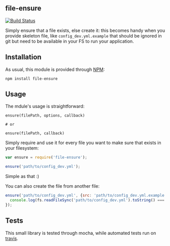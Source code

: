 ## file-ensure

[![Build Status](https://magnum.travis-ci.com/namshi/file-ensure.svg?token=MxqAgNuVLsuCrtxWfKzR&branch=master)](https://magnum.travis-ci.com/namshi/file-ensure)

Simply ensure that a file exists, else create it: this becomes handy
when you provide skeleton file, like `config_dev.yml.example` that should
be ignored in git but need to be available in your FS to run your
application.

## Installation

As usual, this module is provided through
[NPM](https://www.npmjs.org/package/file-ensure):

```
npm install file-ensure
```

## Usage

The mdule's usage is straightforward:

```
ensure(filePath, options, callback)

# or

ensure(filePath, callback)
```

Simply require and use it for every file 
you want to make sure that exists in 
your filesystem:

``` javascript
var ensure = require('file-ensure');

ensure('path/to/config_dev.yml');
```

Simple as that :)

You can also create the file from another file:

``` javascript
ensure('path/to/config_dev.yml', {src: 'path/to/config_dev.yml.example'}, function(err){
  console.log(fs.readFileSync('path/to/config_dev.yml').toString() === fs.readFileSync('path/to/config_dev.yml.example').toString());
});
```

## Tests

This small library is tested through mocha, while
automated tests run on [travis](https://travis-ci.org/namshi/file-ensure).
